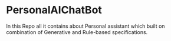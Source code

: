 # PersonalAIChatBot
In this Repo all it contains about Personal assistant which built on combination of Generative and Rule-based specifications.
